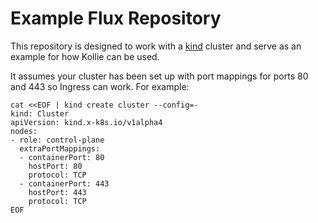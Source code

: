 # Example Flux Repository

This repository is designed to work with a [kind](https://kind.sigs.k8s.io/) cluster and serve as an example for how Kollie can be used.

It assumes your cluster has been set up with port mappings for ports 80 and 443 so Ingress can work. For example:

```
cat <<EOF | kind create cluster --config=-
kind: Cluster
apiVersion: kind.x-k8s.io/v1alpha4
nodes:
- role: control-plane
  extraPortMappings:
  - containerPort: 80
    hostPort: 80
    protocol: TCP
  - containerPort: 443
    hostPort: 443
    protocol: TCP
EOF
```
